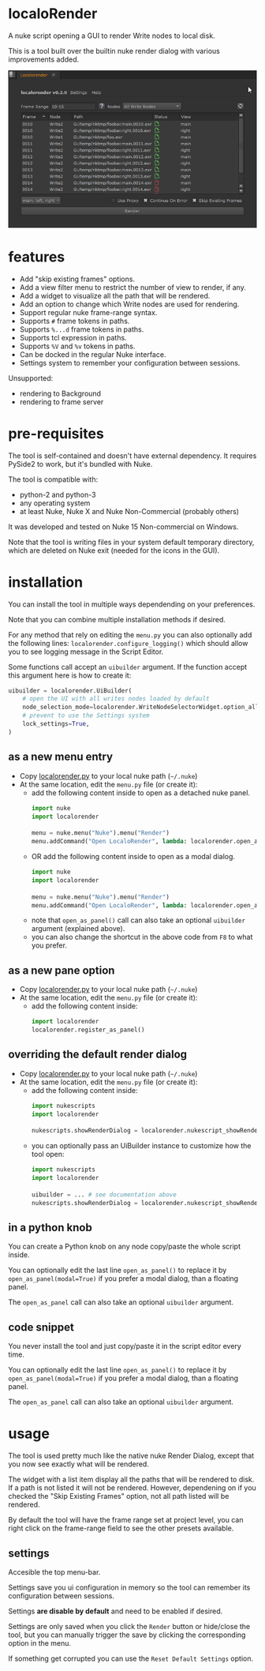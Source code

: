 # localoRender

A nuke script opening a GUI to render Write nodes to local disk.

This is a tool built over the builtin nuke render dialog with various
improvements added.

![screenshot of the tool GUI in Nuke](overview.png)

# features

- Add "skip existing frames" options.
- Add a view filter menu to restrict the number of view to render, if any.
- Add a widget to visualize all the path that will be rendered.
- Add an option to change which Write nodes are used for rendering.
- Support regular nuke frame-range syntax.
- Supports `#` frame tokens in paths.
- Supports `%...d` frame tokens in paths.
- Supports tcl expression in paths.
- Supports `%V` and `%v` tokens in paths.
- Can be docked in the regular Nuke interface.
- Settings system to remember your configuration between sessions.

Unsupported:

- rendering to Background
- rendering to frame server

# pre-requisites

The tool is self-contained and doesn't have external dependency. It
requires PySide2 to work, but it's bundled with Nuke.

The tool is compatible with:
- python-2 and python-3
- any operating system
- at least Nuke, Nuke X and Nuke Non-Commercial (probably others)

It was developed and tested on Nuke 15 Non-commercial on Windows.

Note that the tool is writing files in your system default temporary directory,
which are deleted on Nuke exit (needed for the icons in the GUI).

# installation

You can install the tool in multiple ways dependending on your preferences.

Note that you can combine multiple installation methods if desired.

For any method that rely on editing the `menu.py` you can also optionally
add the following lines: `localorender.configure_logging()` which should allow
you to see logging message in the Script Editor.

Some functions call accept an `uibuilder` argument. If the function accept
this argument here is how to create it:

```python
uibuilder = localorender.UiBuilder(
    # open the UI with all writes nodes loaded by default
    node_selection_mode=localorender.WriteNodeSelectorWidget.option_all,
    # prevent to use the Settings system
    lock_settings=True,
)
```


## as a new menu entry

- Copy [localorender.py](localorender.py) to your local nuke path (`~/.nuke`)
- At the same location, edit the `menu.py` file (or create it):
    - add the following content inside to open as a detached nuke panel.
        ```python
        import nuke
        import localorender
        
        menu = nuke.menu("Nuke").menu("Render")
        menu.addCommand("Open LocaloRender", lambda: localorender.open_as_panel(), "F8")
        ```
    - OR add the following content inside to open as a modal dialog.
        ```python
        import nuke
        import localorender
        
        menu = nuke.menu("Nuke").menu("Render")
        menu.addCommand("Open LocaloRender", lambda: localorender.open_as_panel(modal=True), "F8")
        ```
    - note that `open_as_panel()` call can also take an optional `uibuilder` argument (explained above).
    - you can also change the shortcut in the above code from `F8` to what you prefer.

## as a new pane option

- Copy [localorender.py](localorender.py) to your local nuke path (`~/.nuke`)
- At the same location, edit the `menu.py` file (or create it):
    - add the following content inside:
        ```python
        import localorender
        localorender.register_as_panel()
        ```

## overriding the default render dialog

- Copy [localorender.py](localorender.py) to your local nuke path (`~/.nuke`)
- At the same location, edit the `menu.py` file (or create it):
    - add the following content inside:
        ```python
        import nukescripts
        import localorender
        
        nukescripts.showRenderDialog = localorender.nukescript_showRenderDialog()
        ```
    - you can optionally pass an UiBuilder instance to customize how the tool open:
        ```python
        import nukescripts
        import localorender
             
        uibuilder = ... # see documentation above
        nukescripts.showRenderDialog = localorender.nukescript_showRenderDialog(uibuilder)
        ```

## in a python knob

You can create a Python knob on any node copy/paste the whole script inside.

You can optionally edit the last line `open_as_panel()` to replace it by
`open_as_panel(modal=True)` if you prefer a modal dialog, than a floating
panel.

The `open_as_panel` call can also take an optional `uibuilder` argument.

## code snippet

You never install the tool and just copy/paste it in the script editor every time.

You can optionally edit the last line `open_as_panel()` to replace it by
`open_as_panel(modal=True)` if you prefer a modal dialog, than a floating
panel.

The `open_as_panel` call can also take an optional `uibuilder` argument.

# usage

The tool is used pretty much like the native nuke Render Dialog, except that
you now see exactly what will be rendered.

The widget with a list item display all the paths that will be rendered to disk.
If a path is not listed it will not be rendered. However, dependening on
if you checked the "Skip Existing Frames" option, not all path listed will be
rendered.

By default the tool will have the frame range set at project level, you can
right click on the frame-range field to see the other presets available.


## settings

Accesible the top menu-bar.

Settings save you ui configuration in memory so the tool can remember
its configuration between sessions.

Settings **are disable by default** and need to be enabled if desired.

Settings are only saved when you click the `Render` button or hide/close the tool,
but you can manually trigger the save by clicking the corresponding option in the menu.

If something get corrupted you can use the `Reset Default Settings` option.